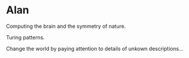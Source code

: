# Alan

Computing the brain and the symmetry of nature.

Turing patterns.

Change the world by paying attention to details of unkown 
descriptions...

